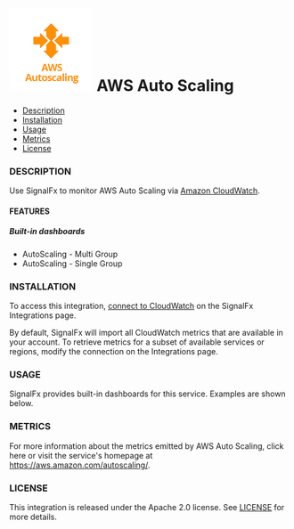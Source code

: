 # ![](./img/integration_awsautoscaling.png)  AWS Auto Scaling

- [Description](#description)
- [Installation](#installation)
- [Usage](#usage)
- [Metrics](#metrics)
- [License](#license)

### DESCRIPTION

Use SignalFx to monitor AWS Auto Scaling via [Amazon CloudWatch](../aws)[](sfx_link:aws). 

#### FEATURES

##### Built-in dashboards

- AutoScaling - Multi Group
- AutoScaling - Single Group

### INSTALLATION

To access this integration, [connect to CloudWatch](../aws)[](sfx_link:aws) on the SignalFx Integrations page. 

By default, SignalFx will import all CloudWatch metrics that are available in your account. To retrieve metrics for a subset of available services or regions, modify the connection on the Integrations page. 

### USAGE

SignalFx provides built-in dashboards for this service. Examples are shown below. 

### METRICS

For more information about the metrics emitted by AWS Auto Scaling, click here or visit the service's homepage at https://aws.amazon.com/autoscaling/.

### LICENSE

This integration is released under the Apache 2.0 license. See [LICENSE](./LICENSE) for more details.
